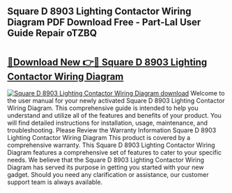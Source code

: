 ## Square D 8903 Lighting Contactor Wiring Diagram PDF Download Free - Part-LaI User Guide Repair oTZBQ

# <h2><a href="http://dfpnnj.blite.top/?on=Square+D+8903+Lighting+Contactor+Wiring+Diagram">🔗Download New 👉🔴 Square D 8903 Lighting Contactor Wiring Diagram</a></h2>

[![Square D 8903 Lighting Contactor Wiring Diagram download](https://i.imgur.com/lujVjoI.png)](http://dfpnnj.blite.top/?on=Square+D+8903+Lighting+Contactor+Wiring+Diagram)
Welcome to the user manual for your newly activated Square D 8903 Lighting Contactor Wiring Diagram. This comprehensive guide is intended to help you understand and utilize all of the features and benefits of your product. You will find detailed instructions for installation, usage, maintenance, and troubleshooting. Please Review the Warranty Information Square D 8903 Lighting Contactor Wiring Diagram This product is covered by a comprehensive warranty. This Square D 8903 Lighting Contactor Wiring Diagram features a comprehensive set of features to cater to your specific needs. We believe that the Square D 8903 Lighting Contactor Wiring Diagram has served its purpose in getting you started with your new gadget. Should you need any clarification or assistance, our customer support team is always available.
